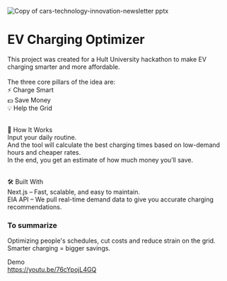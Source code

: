 
![Copy of cars-technology-innovation-newsletter pptx](https://github.com/user-attachments/assets/3392dda9-d2c6-4d7a-8f5a-4ca5f42e3ff3)

# EV Charging Optimizer
This project was created for a Hult University hackathon to make EV charging smarter and more affordable.</br></br>
The three core pillars of the idea are:</br>
⚡ Charge Smart</br>
💵 Save Money</br>
💡 Help the Grid</br></br>

🚀 How It Works</br>
Input your daily routine.</br>
And the tool will calculate the best charging times based on low-demand hours and cheaper rates.</br>
In the end, you get an estimate of how much money you’ll save.</br></br>

🛠️ Built With </br>
Next.js – Fast, scalable, and easy to maintain.</br>
EIA API – We pull real-time demand data to give you accurate charging recommendations.</br>

### To summarize</br>
Optimizing people's schedules, cut costs and reduce strain on the grid. </br>
Smarter charging = bigger savings.

Demo</br>
https://youtu.be/76cYpojL4GQ
